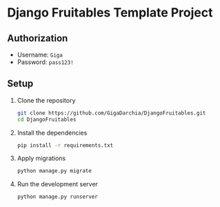 # Django Fruitables Template Project

## Authorization

- Username: `Giga`
- Password: `pass123!`

## Setup

1. Clone the repository
   ```bash
   git clone https://github.com/GigaDarchia/DjangoFruitables.git
   cd DjangoFruitables
   ```
2. Install the dependencies
   ```bash
   pip install -r requirements.txt
   ```
3. Apply migrations
   ```bash
   python manage.py migrate
   ```
4. Run the development server
   ```bash
   python manage.py runserver
   ```
